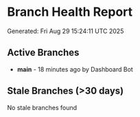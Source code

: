 # Branch Health Report
Generated: Fri Aug 29 15:24:11 UTC 2025

## Active Branches
- **main** - 18 minutes ago by Dashboard Bot

## Stale Branches (>30 days)
No stale branches found
